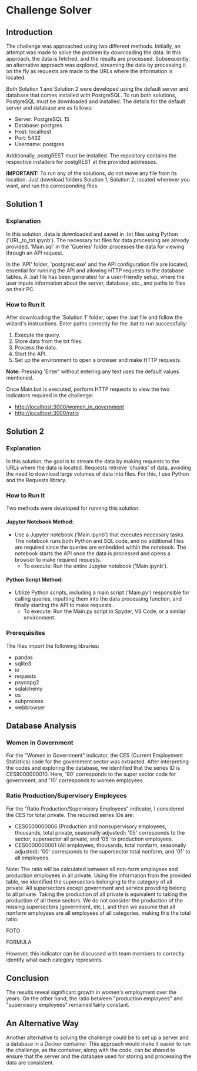 # Challenge Solver

## Introduction

The challenge was approached using two different methods. Initially, an attempt was made to solve the problem by downloading the data. In this approach, the data is fetched, and the results are processed. Subsequently, an alternative approach was explored, streaming the data by processing it on the fly as requests are made to the URLs where the information is located.

Both Solution 1 and Solution 2 were developed using the default server and database that comes installed with PostgreSQL. To run both solutions, PostgreSQL must be downloaded and installed. The details for the default server and database are as follows:

- Server: PostgreSQL 15
- Database: postgres
- Host: localhost
- Port: 5432
- Username: postgres

Additionally, postgREST must be installed. The repository contains the respective installers for postgREST at the provided addresses.

**IMPORTANT:** To run any of the solutions, do not move any file from its location. Just download folders Solution 1, Solution 2, located wherever you want, and run the corresponding files.

## Solution 1

### Explanation

In this solution, data is downloaded and saved in .txt files using Python ('URL_to_txt.ipynb'). The necessary txt files for data processing are already provided. 'Main.sql' in the 'Queries' folder processes the data for viewing through an API request.

In the 'API' folder, 'postgrest.exe' and the API configuration file are located, essential for running the API and allowing HTTP requests to the database tables. A .bat file has been generated for a user-friendly setup, where the user inputs information about the server, database, etc., and paths to files on their PC.

### How to Run It

After downloading the 'Solution 1' folder, open the .bat file and follow the wizard's instructions. Enter paths correctly for the .bat to run successfully:

1. Execute the query.
2. Store data from the txt files.
3. Process the data.
4. Start the API.
5. Set up the environment to open a browser and make HTTP requests.

**Note:** Pressing 'Enter' without entering any text uses the default values mentioned.

Once Main.bat is executed, perform HTTP requests to view the two indicators required in the challenge:

- [http://localhost:3000/women_in_government](http://localhost:3000/women_in_government)
- [http://localhost:3000/ratio](http://localhost:3000/ratio)

## Solution 2

### Explanation

In this solution, the goal is to stream the data by making requests to the URLs where the data is located. Requests retrieve 'chunks' of data, avoiding the need to download large volumes of data into files. For this, I use Python and the Requests library.

### How to Run It

Two methods were developed for running this solution:

#### Jupyter Notebook Method:

- Use a Jupyter notebook ('Main.ipynb') that executes necessary tasks. The notebook runs both Python and SQL code, and no additional files are required since the queries are embedded within the notebook. The notebook starts the API once the data is processed and opens a browser to make required requests.
  - To execute: Run the entire Jupyter notebook ('Main.ipynb').

#### Python Script Method:

- Utilize Python scripts, including a main script ('Main.py') responsible for calling queries, inputting them into the data processing function, and finally starting the API to make requests.
  - To execute: Run the Main.py script in Spyder, VS Code, or a similar environment.

### Prerequisites

The files import the following libraries:

- pandas
- sqlite3
- io
- requests
- psycopg2
- sqlalchemy
- os
- subprocess
- webbrowser

## Database Analysis

### Women in Government

For the "Women in Government" indicator, the CES (Current Employment Statistics) code for the government sector was extracted. After interpreting the codes and exploring the database, we identified that the series ID is CES9000000010. Here, '90' corresponds to the super sector code for government, and '10' corresponds to women employees.

### Ratio Production/Supervisory Employees

For the "Ratio Production/Supervisory Employees" indicator, I considered the CES for total private. The required series IDs are:

- CES0500000006 (Production and nonsupervisory employees, thousands, total private, seasonally adjusted): '05' corresponds to the sector, supersector all private, and '05' to production employees.
- CES0000000001 (All employees, thousands, total nonfarm, seasonally adjusted): '00' corresponds to the supersector total nonfarm, and '01' to all employees.

Note: The ratio will be calculated between all non-farm employees and production employees in all private. Using the information from the provided table, we identified the supersectors belonging to the category of all private. All supersectors except government and service providing belong to all private. Taking the production of all private is equivalent to taking the production of all these sectors. We do not consider the production of the missing supersectors (government, etc.), and then we assume that all nonfarm employees are all employees of all categories, making this the total ratio:

FOTO

FORMULA

However, this indicator can be discussed with team members to correctly identify what each category represents.

## Conclusion

The results reveal significant growth in women's employment over the years. On the other hand, the ratio between "production employees" and "supervisory employees" remained fairly constant.

## An Alternative Way

Another alternative to solving the challenge could be to set up a server and a database in a Docker container. This approach would make it easier to run the challenge, as the container, along with the code, can be shared to ensure that the server and the database used for storing and processing the data are consistent.
